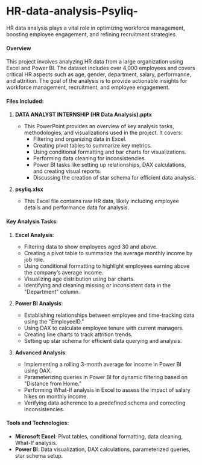 # HR-data-analysis-Psyliq-
HR data analysis plays a vital role in optimizing workforce management, boosting employee engagement, and refining recruitment strategies. 
#### Overview
This project involves analyzing HR data from a large organization using Excel and Power BI. The dataset includes over 4,000 employees and covers critical HR aspects such as age, gender, department, salary, performance, and attrition. The goal of the analysis is to provide actionable insights for workforce management, recruitment, and employee engagement.
#### Files Included:
1. **DATA ANALYST INTERNSHIP (HR Data Analysis).pptx**
   - This PowerPoint provides an overview of key analysis tasks, methodologies, and visualizations used in the project. It 
      covers:
     - Filtering and organizing data in Excel.
     - Creating pivot tables to summarize key metrics.
     - Using conditional formatting and bar charts for visualizations.
     - Performing data cleaning for inconsistencies.
     - Power BI tasks like setting up relationships, DAX calculations, and creating visual reports.
     - Discussing the creation of star schema for efficient data analysis.

2. **psyliq.xlsx**
   - This Excel file contains raw HR data, likely including employee details and performance data for analysis.

#### Key Analysis Tasks:

1. **Excel Analysis**:
   - Filtering data to show employees aged 30 and above.
   - Creating a pivot table to summarize the average monthly income by job role.
   - Using conditional formatting to highlight employees earning above the company’s average income.
   - Visualizing age distribution using bar charts.
   - Identifying and cleaning missing or inconsistent data in the "Department" column.
   
2. **Power BI Analysis**:
   - Establishing relationships between employee and time-tracking data using the "EmployeeID."
   - Using DAX to calculate employee tenure with current managers.
   - Creating line charts to track attrition trends.
   - Setting up star schema for efficient data querying and analysis.

3. **Advanced Analysis**:
   - Implementing a rolling 3-month average for income in Power BI using DAX.
   - Parameterizing queries in Power BI for dynamic filtering based on "Distance from Home."
   - Performing What-If analysis in Excel to assess the impact of salary hikes on monthly income.
   - Verifying data adherence to a predefined schema and correcting inconsistencies.


#### Tools and Technologies:
- **Microsoft Excel**: Pivot tables, conditional formatting, data cleaning, What-If analysis.
- **Power BI**: Data visualization, DAX calculations, parameterized queries, star schema setup.

